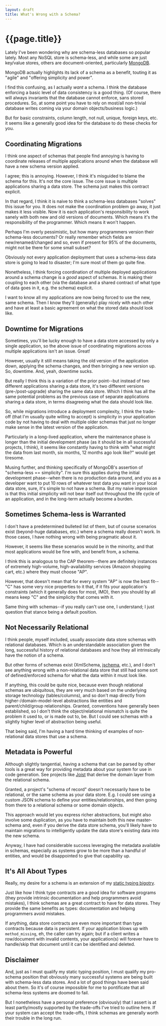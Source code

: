 ```yaml
---
layout: draft
title: What's Wrong with a Schema?
---
```


{{page.title}}
==============

Lately I've been wondering why are schema-less databases so popular lately. Most any NoSQL store is schema-less, and while some are just key/value stores, others are document-oriented, particularly [MongoDB](http://www.mongodb.org/).

MongoDB actually highlights its lack of a schema as a benefit, touting it as "agile" and "offering simplicity and power".

I find this confusing, as I actually *want* a schema. I think the database enforcing a basic level of data consistency is a good thing. (Of course, there will always invariants that the database cannot enforce, sans stored procedures. So, at some point you have to rely on most/all non-trivial database writes coming via your domain objects/business logic.)

But for basic constraints, column length, not null, unique, foreign keys, etc. it seems like a generally good idea for the database to do these checks for you.

Coordinating Migrations
-----------------------

I think one aspect of schemas that people find annoying is having to coordinate releases of multiple applications around when the database will have a new schema version applied.

I agree; this is annoying. However, I think it's misguided to blame the schema for this. It's not the core issue. The core issue is multiple applications sharing a data store. The schema just makes this contract explicit.

In that regard, I think it is naive to think a schema-less databases "solves" this issue for you. It does not make the coordination problem go away, it just makes it less visible. Now it is each application's responsibility to work sanely with both new and old versions of documents. Which means it's the responsibility of the programmer. Which means it won't happen.

Perhaps I'm overly pessimistic, but how many programmers version their schema-less documents? Or really remember which fields are new/renamed/changed and so, even if present for 95% of the documents, might not be there for some small subset?

Obviously not every application deployment that uses a schema-less data store is going to lead to disaster; I'm sure most of them go quite fine.

Nonetheless, I think forcing coordination of multiple deployed applications around a schema change is a *good* aspect of schemas. It is making their coupling to each other (via the database and a shared contract of what type of data goes in it, e.g. the schema) explicit.

I want to know all my applications are now being forced to use the new, same schema. Then I know they'll (generally) play nicely with each other and have at least a basic agreement on what the stored data should look like.

Downtime for Migrations
-----------------------

Sometimes, you'll be lucky enough to have a data store accessed by only a single application, so the above issue of coordinating migrations across multiple applications isn't an issue. Great!

However, usually it still means taking the old version of the application down, applying the schema changes, and then bringing a new version up. So, downtime. And, yeah, downtime sucks.

But really I think this is a variation of the prior point--but instead of two different applications sharing a data store, it's two different versions (pre-/post-upgrade) sharing the same data store. Which I think has all the same potential problems as the previous case of separate applications sharing a data store, in terms disagreeing what the data should look like.

So, while migrations introduce a deployment complexity, I think the trade-off (that I'm usually quite willing to accept) is simplicity in your application code by not having to deal with multiple older schemas that just no longer make sense in the latest version of the application.

Particularly in a long-lived application, where the maintenance phase is longer than the initial development phase (as it should be in all successful projects, I think), it seems like constantly having to think with "what might the data from last month, six months, 12 months ago look like?" would get tiresome.

Musing further, and thinking specifically of MongoDB's assertion of "schema-less == simplicity". I'm sure this applies during the initial development phase--when there is no production data around, and you as a developer want to put 10 rows of whatever test data you want in your local data store, sure, it's simple to not have a schema. But my naive impression is that this initial simplicity will not bear itself out throughout the life cycle of an application, and in the long-term actually become a burden.

Sometimes Schema-less is Warranted
----------------------------------

I don't have a predetermined bulleted list of them, but of course scenarios exist (beyond-huge databases, etc.) where a schema really doesn't work. In those cases, I have nothing wrong with being pragmatic about it.

However, it seems like these scenarios would be in the minority, and that most applications would be fine with, and benefit from, a schema.

I think this is analogous to the CAP theorem--there are definitely instances of extremely high-volume, high-availability services (Amazon shopping cart, etc.) where they must choose "AP".

However, that doesn't mean that for every system "AP" is now the best fit--"C" has some very nice properties to it that, if it fits your application's constraints (which it generally does for most, IMO), then you should by all means keep "C" and the simplicity that comes with it.

Same thing with schemas--if you really can't use one, I understand; I just question that stance being a default position.

Not Necessarily Relational
--------------------------

I think people, myself included, usually associate data store schemas with relational databases. Which is an understandable association given the long, successful history of relational databases and how they all intrinsically have the notion of a schema.

But other forms of schemas exist (XmlSchema, [jschema](http://jschema.org/), etc.), and I don't see anything wrong with a non-relational data store that still had some sort of defined/enforced schema for what the data within it must look like.

If anything, this could be quite nice, because even though relational schemas are ubiquitous, they are very much based on the underlying storage technology (tables/columns), and so don't map directly from higher-/domain-model-level abstractions like entities and parent/child/group relationships. Granted, conventions have generally been established, so I don't think the object/relational mismatch is quite the problem it used to, or is made out to, be. But I could see schemas with a slightly higher level of abstraction being useful.

That being said, I'm having a hard time thinking of examples of non-relational data stores that use a schema.

Metadata is Powerful
--------------------

Although slightly tangential, having a schema that can be parsed by other tools is a great way for providing metadata about your system for use in code generation. See projects like [Joist](http://www.joist.ws) that derive the domain layer from the relational schema.

Granted, a project's "schema of record" doesn't necessarily have to be relational, or the same schema as your data store. E.g. I could see using a custom JSON schema to define your entities/relationships, and then going from there to a relational schema or some domain objects.

This approach would let you express richer abstractions, but might also involve some duplication, as you have to maintain both this new master-schema and, even if you derive the data store schema, you'll likely have to maintain migrations to intelligently update the data store's existing data into the new schema.

Anyway, I have had considerable success leveraging the metadata available in schemas, especially as systems grow to be more than a handful of entities, and would be disappointed to give that capability up.

It's All About Types
--------------------

Really, my desire for a schema is an extension of my [static typing bigotry](/2010/11/24/why-im-a-static-typing-bigot.html).

Just like how I think type contracts are a good idea for software programs (they provide intrinsic documentation and help programmers avoid mistakes), I think schemas are a great contract to have for data stores. They provide the same benefits as types: documentation and helping programmers avoid mistakes.

If anything, data store contracts are even more important than type contracts because data is persistent. If your application blows up with `method_missing`, eh, the caller can try again; but if a client writes a row/document with invalid contents, your application(s) will forever have to handle/skip that document until it can be identified and deleted.

Disclaimer
----------

And, just as I must qualify my static typing position, I must qualify my pro-schema position that obviously many successful systems are being built with schema-less data stores. And a lot of good things have been said about them. So it's of course impossible for me to pontificate that all schema-less systems are doomed to fail.

But I nonetheless have a personal preference (obviously) that I assert is at least partly/mostly supported by the trade-offs I've tried to outline here. If your system can accept the trade-offs, I think schemas are generally worth their trouble in the long run.


